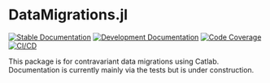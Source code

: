# DataMigrations.jl

[![Stable Documentation](https://img.shields.io/badge/docs-stable-blue.svg)](https://AlgebraicJulia.github.io/DataMigrations.jl/stable)
[![Development Documentation](https://img.shields.io/badge/docs-dev-blue.svg)](https://AlgebraicJulia.github.io/DataMigrations.jl/dev)
[![Code Coverage](https://codecov.io/gh/AlgebraicJulia/DataMigrations.jl/branch/main/graph/badge.svg)](https://codecov.io/gh/AlgebraicJulia/DataMigrationse.jl)
[![CI/CD](https://github.com/AlgebraicJulia/DataMigrations.jl/actions/workflows/julia_ci.yml/badge.svg)](https://github.com/AlgebraicJulia/DataMigrations.jl/actions/workflows/julia_ci.yml)

This package is for contravariant data migrations using Catlab. Documentation is currently mainly via the tests but is under construction. 
